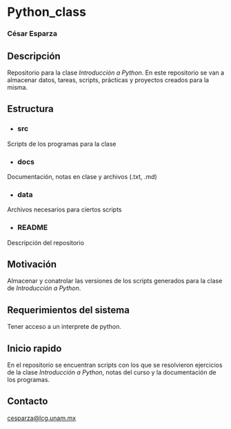 # Python_class
### César Esparza

## Descripción
Repositorio para la clase *Introducción a Python*. En este repositorio se van a almacenar datos, tareas, scripts, prácticas y proyectos creados para la misma.

## Estructura
- ### **src** 
Scripts de los programas para la clase
- ### **docs** 
Documentación, notas en clase y archivos (.txt, .md)
- ### **data** 
Archivos necesarios para ciertos scripts
- ### **README** 
Descripción del repositorio

## Motivación
Almacenar y conatrolar las versiones de los scripts generados para la clase de *Introducción a Python*.

## Requerimientos del sistema
Tener acceso a un interprete de python.

## Inicio rapido
En el repositorio se encuentran scripts con los que se resolvieron ejercicios de la clase *Introducción a Python*, notas del curso y la documentación de los programas.

## Contacto
cesparza@lcg.unam.mx




